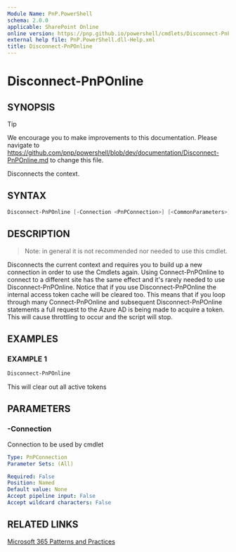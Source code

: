 ```yaml
---
Module Name: PnP.PowerShell
schema: 2.0.0
applicable: SharePoint Online
online version: https://pnp.github.io/powershell/cmdlets/Disconnect-PnPOnline.html
external help file: PnP.PowerShell.dll-Help.xml
title: Disconnect-PnPOnline
---
```

  
# Disconnect-PnPOnline

## SYNOPSIS

> [!TIP]
> We encourage you to make improvements to this documentation. Please navigate to https://github.com/pnp/powershell/blob/dev/documentation/Disconnect-PnPOnline.md to change this file.

Disconnects the context.

## SYNTAX

```powershell
Disconnect-PnPOnline [-Connection <PnPConnection>] [<CommonParameters>]
```

## DESCRIPTION

>Note: in general it is not recommended nor needed to use this cmdlet.

Disconnects the current context and requires you to build up a new connection in order to use the Cmdlets again. Using Connect-PnPOnline to connect to a different site has the same effect and it's rarely needed to use Disconnect-PnPOnline. Notice that if you use Disconnect-PnPOnline the internal access token cache will be cleared too. This means that if you loop through many Connect-PnPOnline and subsequent Disconnect-PnPOnline statements a full request to the Azure AD is being made to acquire a token. This will cause throttling to occur and the script will stop. 

## EXAMPLES

### EXAMPLE 1
```powershell
Disconnect-PnPOnline
```

This will clear out all active tokens

## PARAMETERS

### -Connection
Connection to be used by cmdlet

```yaml
Type: PnPConnection
Parameter Sets: (All)

Required: False
Position: Named
Default value: None
Accept pipeline input: False
Accept wildcard characters: False
```

## RELATED LINKS

[Microsoft 365 Patterns and Practices](https://aka.ms/m365pnp)


